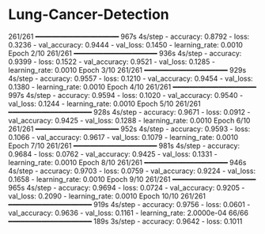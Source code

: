 # Lung-Cancer-Detection

261/261 ━━━━━━━━━━━━━━━━━━━━ 967s 4s/step - accuracy: 0.8792 - loss: 0.3236 - val_accuracy: 0.9444 - val_loss: 0.1450 - learning_rate: 0.0010
Epoch 2/10
261/261 ━━━━━━━━━━━━━━━━━━━━ 936s 4s/step - accuracy: 0.9399 - loss: 0.1522 - val_accuracy: 0.9521 - val_loss: 0.1285 - learning_rate: 0.0010
Epoch 3/10
261/261 ━━━━━━━━━━━━━━━━━━━━ 929s 4s/step - accuracy: 0.9557 - loss: 0.1210 - val_accuracy: 0.9454 - val_loss: 0.1380 - learning_rate: 0.0010
Epoch 4/10
261/261 ━━━━━━━━━━━━━━━━━━━━ 997s 4s/step - accuracy: 0.9594 - loss: 0.1020 - val_accuracy: 0.9540 - val_loss: 0.1244 - learning_rate: 0.0010
Epoch 5/10
261/261 ━━━━━━━━━━━━━━━━━━━━ 928s 4s/step - accuracy: 0.9671 - loss: 0.0912 - val_accuracy: 0.9425 - val_loss: 0.1288 - learning_rate: 0.0010
Epoch 6/10
261/261 ━━━━━━━━━━━━━━━━━━━━ 952s 4s/step - accuracy: 0.9593 - loss: 0.1066 - val_accuracy: 0.9617 - val_loss: 0.1079 - learning_rate: 0.0010
Epoch 7/10
261/261 ━━━━━━━━━━━━━━━━━━━━ 981s 4s/step - accuracy: 0.9684 - loss: 0.0762 - val_accuracy: 0.9425 - val_loss: 0.1331 - learning_rate: 0.0010
Epoch 8/10
261/261 ━━━━━━━━━━━━━━━━━━━━ 946s 4s/step - accuracy: 0.9703 - loss: 0.0759 - val_accuracy: 0.9224 - val_loss: 0.1658 - learning_rate: 0.0010
Epoch 9/10
261/261 ━━━━━━━━━━━━━━━━━━━━ 965s 4s/step - accuracy: 0.9694 - loss: 0.0724 - val_accuracy: 0.9205 - val_loss: 0.2090 - learning_rate: 0.0010
Epoch 10/10
261/261 ━━━━━━━━━━━━━━━━━━━━ 919s 4s/step - accuracy: 0.9756 - loss: 0.0601 - val_accuracy: 0.9636 - val_loss: 0.1161 - learning_rate: 2.0000e-04
66/66 ━━━━━━━━━━━━━━━━━━━━ 189s 3s/step - accuracy: 0.9642 - loss: 0.1011

